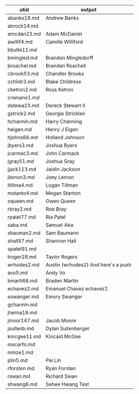 |utid|output|
|---|---|
|abanks19.md| Andrew Banks|
|abrock14.md||
|amcdan23.md| Adam McDaniel|
|awillif4.md| Camille Williford|
|bbutle11.md||
|bmingled.md| Brandon Mingledorff|
|broachel.md| Brandan Roachell |
|cbrook53.md| Chandler Brooks|
|cchildr3.md| Blake Childress|
|cketron2.md| Ross Ketron |
|cromane1.md||
|dstewa23.md| Dereck Stewart II|
|gstrick2.md| Georgia Stricklen|
|hchannin.md| Harry Channing|
|heigen.md|Henry J Eigen|
|hjohns66.md| Holland Johnson|
|jbyers3.md| Joshua Byers|
|jcarmac3.md| John Carmack|
|jgray51.md| Joshua Gray|
|jjack113.md| Jaidin Jackson|
|jlemon3.md| Joey Lemon|
|ltillma4.md| Logan Tillman|
|mstanto4.md| Megan Stanton|
|oqueen.md| Owen Queen |
|rbray2.md| Rob Bray|
|rpatel77.md| Ria Patel|
|saba.md| Samuel Aba |
|sbauman2.md| Sam Baumann |
|shall57.md| Shannon Hall|
|spatel91.md||
|troger28.md| Taylor Rogers |
|wrhodes2.md|Austin (wrhodes2) And here's a push|
|avo5.md| Andy Vo|
|bmarti68.md| Braden Martin|
|echavez2.md| Emanuel Chavez echavez2|
|eswanger.md| Emory Swanger|
|gchannin.md||
|jherna18.md||
|jmoor147.md| Jacob Moore|
|jsullenb.md| Dylan Sullenberger|
|kmcgee11.md| Kincaid McGee|
|mscarfo.md||
|nmize1.md||
|plin5.md|Pei Lin|
|rforsten.md| Ryan Forsten|
|rswan.md| Richard Swan|
|shwang6.md| Sehee Hwang Test|
